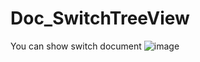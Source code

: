 # Doc_SwitchTreeView
You can show switch document
![image](https://github.com/user-attachments/assets/f108dbb5-1664-42a7-a659-0bf4704d1c6d)

